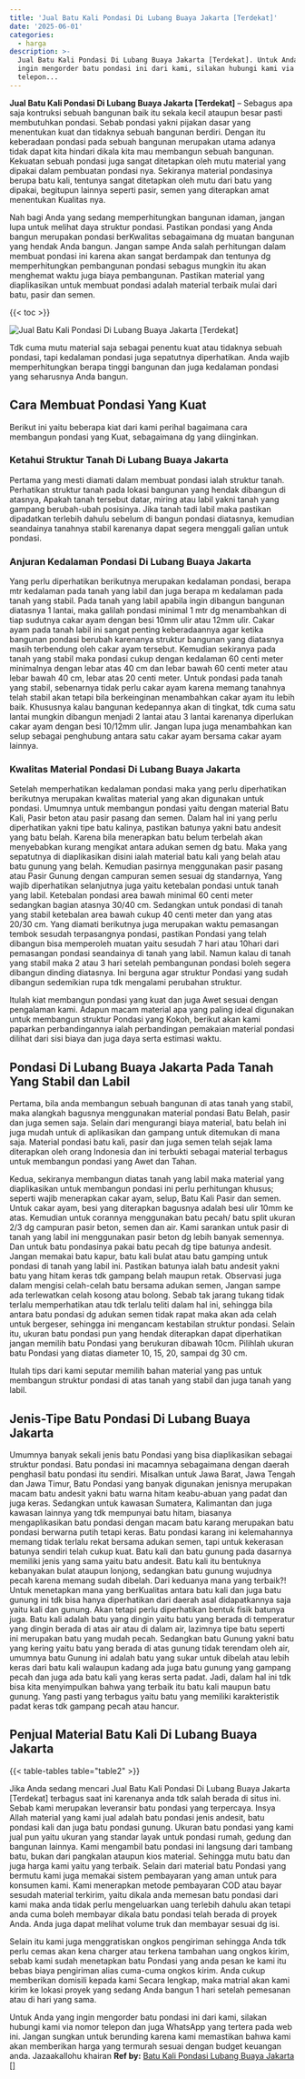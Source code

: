 ```yaml
---
title: 'Jual Batu Kali Pondasi Di Lubang Buaya Jakarta [Terdekat]'
date: '2025-06-01'
categories:
  - harga
description: >-
  Jual Batu Kali Pondasi Di Lubang Buaya Jakarta [Terdekat]. Untuk Anda yang
  ingin mengorder batu pondasi ini dari kami, silakan hubungi kami via nomor
  telepon...
---
```


**Jual Batu Kali Pondasi Di Lubang Buaya Jakarta \[Terdekat\]** – Sebagus apa saja kontruksi sebuah bangunan baik itu sekala kecil ataupun besar pasti membutuhkan pondasi. Sebab pondasi yakni pijakan dasar yang menentukan kuat dan tidaknya sebuah bangunan berdiri. Dengan itu keberadaan pondasi pada sebuah bangunan merupakan utama adanya tidak dapat kita hindari dikala kita mau membangun sebuah bangunan. Kekuatan sebuah pondasi juga sangat ditetapkan oleh mutu material yang dipakai dalam pembuatan pondasi nya. Sekiranya material pondasinya berupa batu kali, tentunya sangat ditetapkan oleh mutu dari batu yang dipakai, begitupun lainnya seperti pasir, semen yang diterapkan amat menentukan Kualitas nya.

Nah bagi Anda yang sedang memperhitungkan bangunan idaman, jangan lupa untuk melihat daya struktur pondasi. Pastikan pondasi yang Anda bangun merupakan pondasi berKwalitas sebagaimana dg muatan bangunan yang hendak Anda bangun. Jangan sampe Anda salah perhitungan dalam membuat pondasi ini karena akan sangat berdampak dan tentunya dg memperhitungkan pembangunan pondasi sebagus mungkin itu akan menghemat waktu juga biaya pembangunan. Pastikan material yang diaplikasikan untuk membuat pondasi adalah material terbaik mulai dari batu, pasir dan semen.

{{< toc >}}

![Jual Batu Kali Pondasi Di Lubang Buaya Jakarta [Terdekat]](/images/jual-batu-kali-21.png)

Tdk cuma mutu material saja sebagai penentu kuat atau tidaknya sebuah pondasi, tapi kedalaman pondasi juga sepatutnya diperhatikan. Anda wajib memperhitungkan berapa tinggi bangunan dan juga kedalaman pondasi yang seharusnya Anda bangun.

## Cara Membuat Pondasi Yang Kuat

Berikut ini yaitu beberapa kiat dari kami perihal bagaimana cara membangun pondasi yang Kuat, sebagaimana dg yang diinginkan.

### Ketahui Struktur Tanah Di Lubang Buaya Jakarta

Pertama yang mesti diamati dalam membuat pondasi ialah struktur tanah. Perhatikan struktur tanah pada lokasi bangunan yang hendak dibangun di atasnya, Apakah tanah tersebut datar, miring atau labil yakni tanah yang gampang berubah-ubah posisinya. Jika tanah tadi labil maka pastikan dipadatkan terlebih dahulu sebelum di bangun pondasi diatasnya, kemudian seandainya tanahnya stabil karenanya dapat segera menggali galian untuk pondasi.

### Anjuran Kedalaman Pondasi Di Lubang Buaya Jakarta

Yang perlu diperhatikan berikutnya merupakan kedalaman pondasi, berapa mtr kedalaman pada tanah yang labil dan juga berapa m kedalaman pada tanah yang stabil. Pada tanah yang labil apabila ingin dibangun bangunan diatasnya 1 lantai, maka galilah pondasi minimal 1 mtr dg menambahkan di tiap sudutnya cakar ayam dengan besi 10mm ulir atau 12mm ulir. Cakar ayam pada tanah labil ini sangat penting keberadaannya agar ketika bangunan pondasi berubah karenanya struktur bangunan yang diatasnya masih terbendung oleh cakar ayam tersebut. Kemudian sekiranya pada tanah yang stabil maka pondasi cukup dengan kedalaman 60 centi meter minimalnya dengan lebar atas 40 cm dan lebar bawah 60 centi meter atau lebar bawah 40 cm, lebar atas 20 centi meter. Untuk pondasi pada tanah yang stabil, sebenarnya tidak perlu cakar ayam karena memang tanahnya telah stabil akan tetapi bila berkeinginan menambahkan cakar ayam itu lebih baik. Khususnya kalau bangunan kedepannya akan di tingkat, tdk cuma satu lantai mungkin dibangun menjadi 2 lantai atau 3 lantai karenanya diperlukan cakar ayam dengan besi 10/12mm ulir. Jangan lupa juga menambahkan kan selup sebagai penghubung antara satu cakar ayam bersama cakar ayam lainnya.

### Kwalitas Material Pondasi Di Lubang Buaya Jakarta

Setelah memperhatikan kedalaman pondasi maka yang perlu diperhatikan berikutnya merupakan kwalitas material yang akan digunakan untuk pondasi. Umumnya untuk membangun pondasi yaitu dengan material Batu Kali, Pasir beton atau pasir pasang dan semen. Dalam hal ini yang perlu diperhatikan yakni tipe batu kalinya, pastikan batunya yakni batu andesit yang batu belah. Karena bila menerapkan batu belum terbelah akan menyebabkan kurang mengikat antara adukan semen dg batu. Maka yang sepatutnya di diaplikasikan disini ialah material batu kali yang belah atau batu gunung yang belah. Kemudian pasirnya menggunakan pasir pasang atau Pasir Gunung dengan campuran semen sesuai dg standarnya, Yang wajib diperhatikan selanjutnya juga yaitu ketebalan pondasi untuk tanah yang labil. Ketebalan pondasi area bawah minimal 60 centi meter sedangkan bagian atasnya 30/40 cm. Sedangkan untuk pondasi di tanah yang stabil ketebalan area bawah cukup 40 centi meter dan yang atas 20/30 cm. Yang diamati berikutnya juga merupakan waktu pemasangan tembok sesudah terpasangnya pondasi, pastikan Pondasi yang telah dibangun bisa memperoleh muatan yaitu sesudah 7 hari atau 10hari dari pemasangan pondasi seandainya di tanah yang labil. Namun kalau di tanah yang stabil maka 2 atau 3 hari setelah pembangunan pondasi boleh segera dibangun dinding diatasnya. Ini berguna agar struktur Pondasi yang sudah dibangun sedemikian rupa tdk mengalami perubahan struktur.

Itulah kiat membangun pondasi yang kuat dan juga Awet sesuai dengan pengalaman kami. Adapun macam material apa yang paling ideal digunakan untuk membangun struktur Pondasi yang Kokoh, berikut akan kami paparkan perbandingannya ialah perbandingan pemakaian material pondasi dilihat dari sisi biaya dan juga daya serta estimasi waktu.

## Pondasi Di Lubang Buaya Jakarta Pada Tanah Yang Stabil dan Labil

Pertama, bila anda membangun sebuah bangunan di atas tanah yang stabil, maka alangkah bagusnya menggunakan material pondasi Batu Belah, pasir dan juga semen saja. Selain dari mengurangi biaya material, batu belah ini juga mudah untuk di aplikasikan dan gampang untuk ditemukan di mana saja. Material pondasi batu kali, pasir dan juga semen telah sejak lama diterapkan oleh orang Indonesia dan ini terbukti sebagai material terbagus untuk membangun pondasi yang Awet dan Tahan.

Kedua, sekiranya membangun diatas tanah yang labil maka material yang diaplikasikan untuk membangun pondasi ini perlu perhitungan khusus; seperti wajib menerapkan cakar ayam, selup, Batu Kali Pasir dan semen. Untuk cakar ayam, besi yang diterapkan bagusnya adalah besi ulir 10mm ke atas. Kemudian untuk corannya menggunakan batu pecah/ batu split ukuran 2/3 dg campuran pasir beton, semen dan air. Kami sarankan untuk pasir di tanah yang labil ini menggunakan pasir beton dg lebih banyak semennya. Dan untuk batu pondasinya pakai batu pecah dg tipe batunya andesit. Jangan memakai batu kapur, batu kali bulat atau batu gamping untuk pondasi di tanah yang labil ini. Pastikan batunya ialah batu andesit yakni batu yang hitam keras tdk gampang belah maupun retak. Observasi juga dalam mengisi celah-celah batu bersama adukan semen, Jangan sampe ada terlewatkan celah kosong atau bolong. Sebab tak jarang tukang tidak terlalu memperhatikan atau tdk terlalu teliti dalam hal ini, sehingga bila antara batu pondasi dg adukan semen tidak rapat maka akan ada celah untuk bergeser, sehingga ini mengancam kestabilan struktur pondasi. Selain itu, ukuran batu pondasi pun yang hendak diterapkan dapat diperhatikan jangan memilih batu Pondasi yang berukuran dibawah 10cm. Pilihlah ukuran batu Pondasi yang diatas diameter 10, 15, 20, sampai dg 30 cm.

Itulah tips dari kami seputar memilih bahan material yang pas untuk membangun struktur pondasi di atas tanah yang stabil dan juga tanah yang labil.

## Jenis-Tipe Batu Pondasi Di Lubang Buaya Jakarta

Umumnya banyak sekali jenis batu Pondasi yang bisa diaplikasikan sebagai struktur pondasi. Batu pondasi ini macamnya sebagaimana dengan daerah penghasil batu pondasi itu sendiri. Misalkan untuk Jawa Barat, Jawa Tengah dan Jawa Timur, Batu Pondasi yang banyak digunakan jenisnya merupakan macam batu andesit yakni batu warna hitam keabu-abuan yang padat dan juga keras. Sedangkan untuk kawasan Sumatera, Kalimantan dan juga kawasan lainnya yang tdk mempunyai batu hitam, biasanya mengaplikasikan batu pondasi dengan macam batu karang merupakan batu pondasi berwarna putih tetapi keras. Batu pondasi karang ini kelemahannya memang tidak terlalu rekat bersama adukan semen, tapi untuk kekerasan batunya sendiri telah cukup kuat. Batu kali dan batu gunung pada dasarnya memiliki jenis yang sama yaitu batu andesit. Batu kali itu bentuknya kebanyakan bulat ataupun lonjong, sedangkan batu gunung wujudnya pecah karena memang sudah dibelah. Dari keduanya mana yang terbaik?! Untuk menetapkan mana yang berKualitas antara batu kali dan juga batu gunung ini tdk bisa hanya diperhatikan dari daerah asal didapatkannya saja yaitu kali dan gunung. Akan tetapi perlu diperhatikan bentuk fisik batunya juga. Batu kali adalah batu yang dingin yaitu batu yang berada di temperatur yang dingin berada di atas air atau di dalam air, lazimnya tipe batu seperti ini merupakan batu yang mudah pecah. Sedangkan batu Gunung yakni batu yang kering yaitu batu yang berada di atas gunung tidak terendam oleh air, umumnya batu Gunung ini adalah batu yang sukar untuk dibelah atau lebih keras dari batu kali walaupun kadang ada juga batu gunung yang gampang pecah dan juga ada batu kali yang keras serta padat. Jadi, dalam hal ini tdk bisa kita menyimpulkan bahwa yang terbaik itu batu kali maupun batu gunung. Yang pasti yang terbagus yaitu batu yang memiliki karakteristik padat keras tdk gampang pecah atau hancur.

## Penjual Material Batu Kali Di Lubang Buaya Jakarta

{{< table-tables table="table2" >}}

Jika Anda sedang mencari Jual Batu Kali Pondasi Di Lubang Buaya Jakarta \[Terdekat\] terbagus saat ini karenanya anda tdk salah berada di situs ini. Sebab kami merupakan leveransir batu pondasi yang terpercaya. Insya Allah material yang kami jual adalah batu pondasi jenis andesit, batu pondasi kali dan juga batu pondasi gunung. Ukuran batu pondasi yang kami jual pun yaitu ukuran yang standar layak untuk pondasi rumah, gedung dan bangunan lainnya. Kami mengambil batu pondasi ini langsung dari tambang batu, bukan dari pangkalan ataupun kios material. Sehingga mutu batu dan juga harga kami yaitu yang terbaik. Selain dari material batu Pondasi yang bermutu kami juga memakai sistem pembayaran yang aman untuk para konsumen kami. Kami menerapkan metode pembayaran COD atau bayar sesudah material terkirim, yaitu dikala anda memesan batu pondasi dari kami maka anda tidak perlu mengeluarkan uang terlebih dahulu akan tetapi anda cuma boleh membayar dikala batu pondasi telah berada di proyek Anda. Anda juga dapat melihat volume truk dan membayar sesuai dg isi.

Selain itu kami juga menggratiskan ongkos pengiriman sehingga Anda tdk perlu cemas akan kena charger atau terkena tambahan uang ongkos kirim, sebab kami sudah menetapkan batu Pondasi yang anda pesan ke kami itu bebas biaya pengiriman alias cuma-cuma ongkos kirim. Anda cukup memberikan domisili kepada kami Secara lengkap, maka matrial akan kami kirim ke lokasi proyek yang sedang Anda bangun 1 hari setelah pemesanan atau di hari yang sama.

Untuk Anda yang ingin mengorder batu pondasi ini dari kami, silakan hubungi kami via nomor telepon dan juga WhatsApp yang tertera pada web ini. Jangan sungkan untuk berunding karena kami memastikan bahwa kami akan memberikan harga yang termurah sesuai dengan budget keuangan anda. Jazaakallohu khairan
**Ref by:** [Batu Kali Pondasi Lubang Buaya Jakarta []](https://id.wikipedia.org/wiki/Batu)
